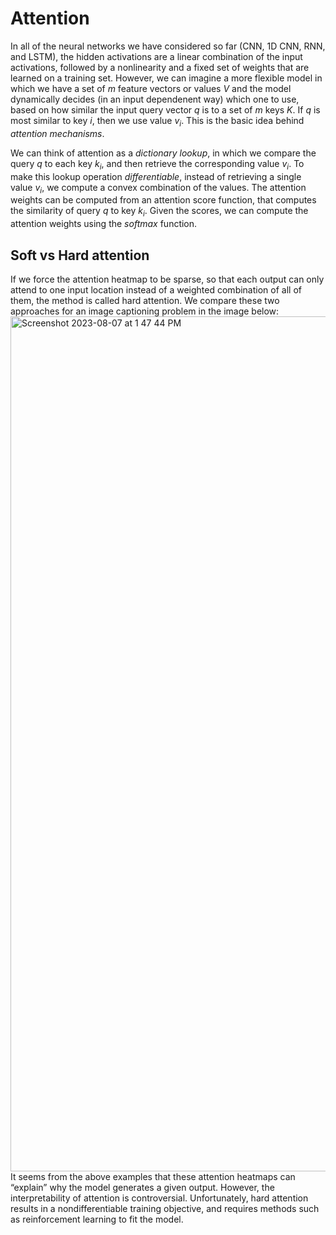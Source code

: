 # Attention

In all of the neural networks we have considered so far (CNN, 1D CNN, RNN, and LSTM), the hidden activations are a linear combination of the input activations, followed by a nonlinearity and a fixed set of weights that are learned on a training set.
However, we can imagine a more flexible model in which we have a set of $m$ feature vectors or
values $V$ and the model dynamically decides (in an input dependenent way) which one to
use, based on how similar the input query vector $q$ is to a set of $m$ keys $K$.
If $q$ is most similar to key $i$, then we use value $v_i$. This is the basic idea behind _attention mechanisms_.

We can think of attention as a _dictionary lookup_, in which we compare the query $q$ to each key $k_i$,
and then retrieve the corresponding value $v_i$. To make this lookup operation _differentiable_, instead
of retrieving a single value $v_i$, we compute a convex combination of the values.
The attention weights can be computed from an attention score function, that
computes the similarity of query $q$ to key $k_i$.
Given the scores, we can compute the attention weights using the _softmax_ function.

## Soft vs Hard attention
If we force the attention heatmap to be sparse, so that each output can only attend to one input
location instead of a weighted combination of all of them, the method is called hard attention. We
compare these two approaches for an image captioning problem in the image below:
<img width="1368" alt="Screenshot 2023-08-07 at 1 47 44 PM" src="https://github.com/AbedSoleymani/Computer-Vision/assets/72225265/49679d7d-6821-4de9-becf-d5fe68c0437e">
It seems from the above examples that these attention heatmaps can “explain” why the model
generates a given output. However, the interpretability of attention is controversial.
Unfortunately, hard attention results in a nondifferentiable training objective, and requires methods such as reinforcement learning to fit the model.
